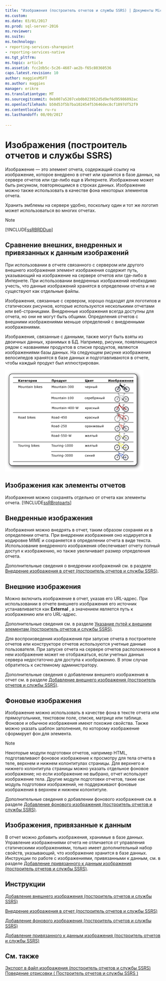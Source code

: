 ```yaml
---
title: "Изображения (построитель отчетов и службы SSRS) | Документы Microsoft"
ms.custom: 
ms.date: 03/01/2017
ms.prod: sql-server-2016
ms.reviewer: 
ms.suite: 
ms.technology:
- reporting-services-sharepoint
- reporting-services-native
ms.tgt_pltfrm: 
ms.topic: article
ms.assetid: fcc2db5c-5c26-4607-ae2b-f65c80360536
caps.latest.revision: 10
author: maggiesMSFT
ms.author: maggies
manager: erikre
ms.translationtype: MT
ms.sourcegitcommit: 0eb007a5207ceb0b023952d5d9ef6d95986092ac
ms.openlocfilehash: b50d53f5b7ba102454f53646dec8cf1897df52f9
ms.contentlocale: ru-ru
ms.lasthandoff: 08/09/2017

---
```

# <a name="images-report-builder-and-ssrs"></a>Изображения (построитель отчетов и службы SSRS)
  Изображение — это элемент отчета, содержащий ссылку на изображение, которое внедрено в отчет или хранится в базе данных, на сервере отчетов или где-либо еще в Интернете. Изображение может быть рисунком, повторяющимся в строках данных. Изображение можно также использовать в качестве фона некоторых элементов отчета.  
  
 Хранить эмблемы на сервере удобно, поскольку один и тот же логотип может использоваться во многих отчетах.  
  
> [!NOTE]  
>  [!INCLUDE[ssRBRDDup](../../includes/ssrbrddup-md.md)]  
  
##  <a name="ComparingImages"></a> Сравнение внешних, внедренных и привязанных к данным изображений  
 При использовании в отчете связанного с сервером или другого внешнего изображения элемент изображения содержит путь, указывающий на изображение на сервере отчетов или где-либо в Интернете. При использовании внедренных изображений необходимо учесть, что данные изображений хранятся в определении отчета и не существуют как отдельные файлы.  
  
 Изображения, связанные с сервером, хорошо подходят для логотипов и статических рисунков, которые используются несколькими отчетами или веб-страницами. Внедренные изображения всегда доступны для отчета, но они не могут быть общими. Определения отчетов с внешними изображениями меньше определений с внедренными изображениями.  
  
 Изображения, связанные с данными, также могут быть взяты из двоичных данных, хранимых в БД. Например, рисунки, появляющиеся рядом с названиями продуктов в списке продуктов, являются изображениями базы данных. На следующем рисунке изображения велосипедов хранятся в базе данных и подготавливаются в отчете, чтобы каждый продукт был иллюстрирован.  
  
 ![rs_DataboundBikes](../../reporting-services/report-design/media/rs-databoundbikes.gif "rs_DataboundBikes")  
  
  
##  <a name="ImagesReportParts"></a> Изображения как элементы отчетов  
 Изображения можно сохранять отдельно от отчета как элементы отчета. [!INCLUDE[ssRBrptparts](../../includes/ssrbrptparts-md.md)]  
  
  
##  <a name="EmbedImages"></a> Внедренные изображения  
 Изображения можно внедрять в отчет, таким образом сохраняя их в определении отчета. При внедрении изображения оно кодируется в кодировке MIME и сохраняется в определении отчета в виде текста. Использование внедренного изображения обеспечивает отчету полный доступ к изображению, но также увеличивает размер определения отчета.  
  
 Дополнительные сведения о внедрении изображений см. в разделе [Внедрение изображения в отчет (построитель отчетов и службы SSRS)](../../reporting-services/report-design/embed-an-image-in-a-report-report-builder-and-ssrs.md).  
  
  
##  <a name="ExternalImages"></a> Внешние изображения  
 Можно включить изображение в отчет, указав его URL-адрес. При использовании в отчете внешнего изображения его источник устанавливается как **External** , а значением является путь к изображению или его URL-адрес.  
  
 Дополнительные сведения см. в разделе [Указание путей к внешним элементам (построитель отчетов и службы SSRS)](../../reporting-services/report-design/specifying-paths-to-external-items-report-builder-and-ssrs.md).  
  
 Для воспроизведения изображения при запуске отчета в построителе отчетов или конструкторе отчетов используются учетные данные пользователя. При запуске отчета на сервере отчетов расположенное в нем изображение может не отображаться, если учетных данных сервера недостаточно для доступа к изображению. В этом случае обратитесь к системному администратору.  
  
 Дополнительные сведения о добавлении внешнего изображения в отчет см. в разделе [Добавление внешнего изображения (построитель отчетов и службы SSRS)](../../reporting-services/report-design/add-an-external-image-report-builder-and-ssrs.md).  
  
  
##  <a name="BackgroundImages"></a> Фоновые изображения  
 Изображение можно использовать в качестве фона в тексте отчета или прямоугольнике, текстовом поле, списке, матрице или таблице. Фоновое и обычное изображения имеют похожие свойства. Также можно указать шаблон заполнения, по которому изображение сформирует фон для элемента.  
  
> [!NOTE]  
>  Некоторые модули подготовки отчетов, например HTML, подготавливают фоновое изображение к просмотру для тела отчета в теле, верхнем и нижнем колонтитулах страницы. Для верхнего и нижнего колонтитула страницы можно указать отдельное фоновое изображение; но если изображение не выбрано, отчет использует изображение тела. Другие модули подготовки отчетов, такие как модуль подготовки изображений, не поддерживают фоновые изображения в верхнем и нижнем колонтитуле.  
  
 Дополнительные сведения о добавлении фонового изображения см. в разделе [Добавление фонового изображения (построитель отчетов и службы SSRS)](../../reporting-services/report-design/add-a-background-image-report-builder-and-ssrs.md).  
  
  
##  <a name="DataboundImages"></a> Изображения, привязанные к данным  
 В отчет можно добавить изображения, хранимые в базе данных. Управление изображениями отчета не отличается от управления статическими изображениями, только имеет дополнительный набор свойств, указывающий, что изображение хранится в базе данных. Инструкции по работе с изображениями, привязанными к данным, см. в разделе [Добавление привязанного к данным изображения (построитель отчетов и службы SSRS)](../../reporting-services/report-design/add-a-data-bound-image-report-builder-and-ssrs.md).  
  
  
##  <a name="HowTo"></a> Инструкции  
 [Добавление внешнего изображения (построитель отчетов и службы SSRS)](../../reporting-services/report-design/add-an-external-image-report-builder-and-ssrs.md)  
  
 [Внедрение изображения в отчет (построитель отчетов и службы SSRS)](../../reporting-services/report-design/embed-an-image-in-a-report-report-builder-and-ssrs.md)  
  
 [Добавление фонового изображения (построитель отчетов и службы SSRS)](../../reporting-services/report-design/add-a-background-image-report-builder-and-ssrs.md)  
  
 [Добавление привязанного к данным изображения (построитель отчетов и службы SSRS)](../../reporting-services/report-design/add-a-data-bound-image-report-builder-and-ssrs.md)  
  
  
## <a name="see-also"></a>См. также  
 [Экспорт в файл изображения (построитель отчетов и службы SSRS)](../../reporting-services/report-builder/exporting-to-an-image-file-report-builder-and-ssrs.md)   
 [Поведение отрисовки &#40; Построитель отчетов и службы SSRS &#41;](../../reporting-services/report-design/rendering-behaviors-report-builder-and-ssrs.md)  
  
  

